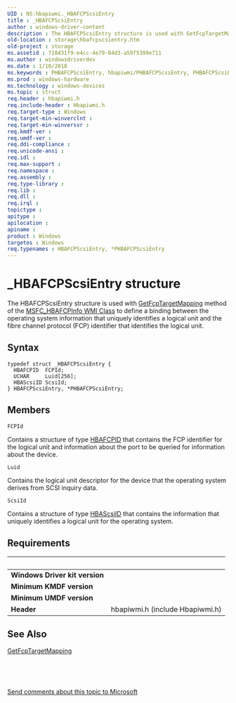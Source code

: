 ```yaml
---
UID : NS:hbapiwmi._HBAFCPScsiEntry
title : _HBAFCPScsiEntry
author : windows-driver-content
description : The HBAFCPScsiEntry structure is used with GetFcpTargetMapping method of the MSFC_HBAFCPInfo WMI Class to define a binding between the operating system information that uniquely identifies a logical unit and the fibre channel protocol (FCP) identifier that identifies the logical unit.
old-location : storage\hbafcpscsientry.htm
old-project : storage
ms.assetid : 718431f9-e4cc-4e79-84d3-a59f5399e711
ms.author : windowsdriverdev
ms.date : 1/10/2018
ms.keywords : PHBAFCPScsiEntry, hbapiwmi/PHBAFCPScsiEntry, PHBAFCPScsiEntry structure pointer [Storage Devices], HBAFCPScsiEntry, structs-Fibre_500172f1-a231-4530-afdf-fa0ba05d4904.xml, *PHBAFCPScsiEntry, HBAFCPScsiEntry structure [Storage Devices], _HBAFCPScsiEntry, hbapiwmi/HBAFCPScsiEntry, storage.hbafcpscsientry
ms.prod : windows-hardware
ms.technology : windows-devices
ms.topic : struct
req.header : hbapiwmi.h
req.include-header : Hbapiwmi.h
req.target-type : Windows
req.target-min-winverclnt : 
req.target-min-winversvr : 
req.kmdf-ver : 
req.umdf-ver : 
req.ddi-compliance : 
req.unicode-ansi : 
req.idl : 
req.max-support : 
req.namespace : 
req.assembly : 
req.type-library : 
req.lib : 
req.dll : 
req.irql : 
topictype : 
apitype : 
apilocation : 
apiname : 
product : Windows
targetos : Windows
req.typenames : HBAFCPScsiEntry, *PHBAFCPScsiEntry
---
```


# _HBAFCPScsiEntry structure
The HBAFCPScsiEntry structure is used with <a href="https://msdn.microsoft.com/library/windows/hardware/ff554948">GetFcpTargetMapping</a> method of the <a href="https://msdn.microsoft.com/library/windows/hardware/ff562509">MSFC_HBAFCPInfo WMI Class</a> to define a binding between the operating system information that uniquely identifies a logical unit and the fibre channel protocol (FCP) identifier that identifies the logical unit.

## Syntax
````
typedef struct _HBAFCPScsiEntry {
  HBAFCPID  FCPId;
  UCHAR     Luid[256];
  HBAScsiID ScsiId;
} HBAFCPScsiEntry, *PHBAFCPScsiEntry;
````

## Members


`FCPId`

Contains a structure of type <a href="..\hbapiwmi\ns-hbapiwmi-_hbafcpid.md">HBAFCPID</a> that contains the FCP identifier for the logical unit and information about the port to be queried for information about the device.

`Luid`

Contains the logical unit descriptor for the device that the operating system derives from SCSI inquiry data.

`ScsiId`

Contains a structure of type <a href="..\hbapiwmi\ns-hbapiwmi-_hbascsiid.md">HBAScsiID</a> that contains the information that uniquely identifies a logical unit for the operating system.


## Requirements
| &nbsp; | &nbsp; |
| ---- |:---- |
| **Windows Driver kit version** |  |
| **Minimum KMDF version** |  |
| **Minimum UMDF version** |  |
| **Header** | hbapiwmi.h (include Hbapiwmi.h) |

## See Also

<a href="https://msdn.microsoft.com/library/windows/hardware/ff554948">GetFcpTargetMapping</a>

 

 

<a href="mailto:wsddocfb@microsoft.com?subject=Documentation%20feedback [storage\storage]:%20HBAFCPScsiEntry structure%20 RELEASE:%20(1/10/2018)&amp;body=%0A%0APRIVACY STATEMENT%0A%0AWe use your feedback to improve the documentation. We don't use your email address for any other purpose, and we'll remove your email address from our system after the issue that you're reporting is fixed. While we're working to fix this issue, we might send you an email message to ask for more info. Later, we might also send you an email message to let you know that we've addressed your feedback.%0A%0AFor more info about Microsoft's privacy policy, see http://privacy.microsoft.com/en-us/default.aspx." title="Send comments about this topic to Microsoft">Send comments about this topic to Microsoft</a>